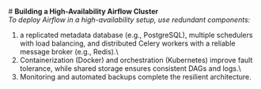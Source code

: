 \# **Building a High-Availability Airflow Cluster**\
*To deploy Airflow in a high-availability setup, use redundant components:*
1) a replicated metadata database (e.g., PostgreSQL), multiple schedulers with load balancing, and distributed Celery workers with a reliable message broker (e.g., Redis).\
2) Containerization (Docker) and orchestration (Kubernetes) improve fault tolerance, while shared storage ensures consistent DAGs and logs.\
3) Monitoring and automated backups complete the resilient architecture.
